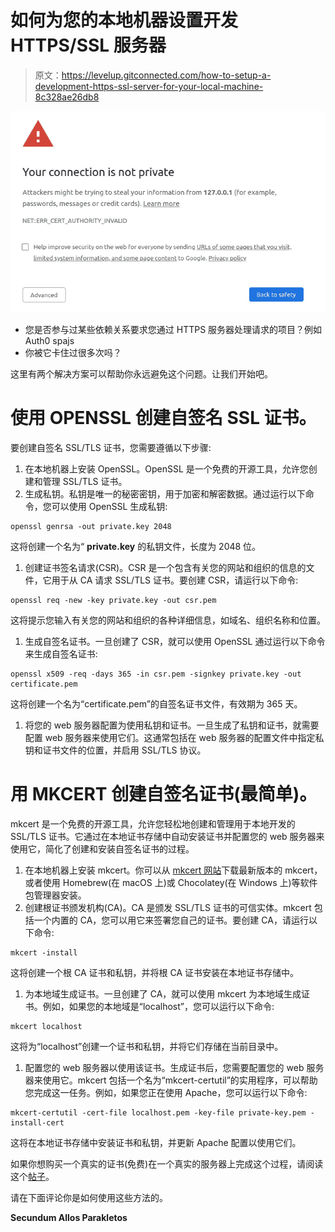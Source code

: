 # 如何为您的本地机器设置开发 HTTPS/SSL 服务器

> 原文：<https://levelup.gitconnected.com/how-to-setup-a-development-https-ssl-server-for-your-local-machine-8c328ae26db8>

![](img/2009e0089538acc3302e996d74beb201.png)

*   您是否参与过某些依赖关系要求您通过 HTTPS 服务器处理请求的项目？例如 Auth0 spajs
*   你被它卡住过很多次吗？

这里有两个解决方案可以帮助你永远避免这个问题。让我们开始吧。

# 使用 OPENSSL 创建自签名 SSL 证书。

要创建自签名 SSL/TLS 证书，您需要遵循以下步骤:

1.  在本地机器上安装 OpenSSL。OpenSSL 是一个免费的开源工具，允许您创建和管理 SSL/TLS 证书。
2.  生成私钥。私钥是唯一的秘密密钥，用于加密和解密数据。通过运行以下命令，您可以使用 OpenSSL 生成私钥:

```
openssl genrsa -out private.key 2048
```

这将创建一个名为“ **private.key** 的私钥文件，长度为 2048 位。

1.  创建证书签名请求(CSR)。CSR 是一个包含有关您的网站和组织的信息的文件，它用于从 CA 请求 SSL/TLS 证书。要创建 CSR，请运行以下命令:

```
openssl req -new -key private.key -out csr.pem
```

这将提示您输入有关您的网站和组织的各种详细信息，如域名、组织名称和位置。

1.  生成自签名证书。一旦创建了 CSR，就可以使用 OpenSSL 通过运行以下命令来生成自签名证书:

```
openssl x509 -req -days 365 -in csr.pem -signkey private.key -out certificate.pem
```

这将创建一个名为“certificate.pem”的自签名证书文件，有效期为 365 天。

1.  将您的 web 服务器配置为使用私钥和证书。一旦生成了私钥和证书，就需要配置 web 服务器来使用它们。这通常包括在 web 服务器的配置文件中指定私钥和证书文件的位置，并启用 SSL/TLS 协议。

# 用 MKCERT 创建自签名证书(最简单)。

mkcert 是一个免费的开源工具，允许您轻松地创建和管理用于本地开发的 SSL/TLS 证书。它通过在本地证书存储中自动安装证书并配置您的 web 服务器来使用它，简化了创建和安装自签名证书的过程。

1.  在本地机器上安装 mkcert。你可以从 [mkcert 网站](https://mkcert.org/)下载最新版本的 mkcert，或者使用 Homebrew(在 macOS 上)或 Chocolatey(在 Windows 上)等软件包管理器安装。
2.  创建根证书颁发机构(CA)。CA 是颁发 SSL/TLS 证书的可信实体。mkcert 包括一个内置的 CA，您可以用它来签署您自己的证书。要创建 CA，请运行以下命令:

```
mkcert -install
```

这将创建一个根 CA 证书和私钥，并将根 CA 证书安装在本地证书存储中。

1.  为本地域生成证书。一旦创建了 CA，就可以使用 mkcert 为本地域生成证书。例如，如果您的本地域是“localhost”，您可以运行以下命令:

```
mkcert localhost
```

这将为“localhost”创建一个证书和私钥，并将它们存储在当前目录中。

1.  配置您的 web 服务器以使用该证书。生成证书后，您需要配置您的 web 服务器来使用它。mkcert 包括一个名为“mkcert-certutil”的实用程序，可以帮助您完成这一任务。例如，如果您正在使用 Apache，您可以运行以下命令:

```
mkcert-certutil -cert-file localhost.pem -key-file private-key.pem -install-cert
```

这将在本地证书存储中安装证书和私钥，并更新 Apache 配置以使用它们。

如果你想购买一个真实的证书(免费)在一个真实的服务器上完成这个过程，请阅读这个[帖子](https://stephenadesina.com/?p=421)。

请在下面评论你是如何使用这些方法的。

**Secundum Allos Parakletos**